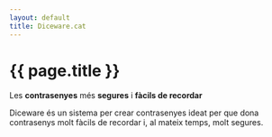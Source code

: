 ```yaml
---
layout: default
title: Diceware.cat
---
```


<div class="jumbotron">

<h1>{{ page.title }}</h1>

<p>Les <strong>contrasenyes</strong> més <strong>segures</strong> i <strong>fàcils de recordar</strong><p>

<!--
<p><a class="btn btn-lg btn-primary" href="../../components/#navbar" role="button">View navbar docs &raquo;</a></p>
-->
</div>

Diceware és un sistema per crear contrasenyes ideat per  que dona contrasenys
molt fàcils de recordar i, al mateix temps, molt segures.
